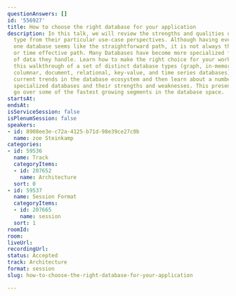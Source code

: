 ```yaml
---
questionAnswers: []
id: '556927'
title: How to choose the right database for your application
description: In this talk, we will review the strengths and qualities of each database
  type from their particular use-case perspectives. Although having everything in
  one database seems like the straightforward path, it is not always the most cost
  or time effective path. Many Databases have become more specialized for the types
  of data they handle. Learn how to make the right choice for your workloads with
  this walkthrough of a set of distinct database types (graph, in-memory, search,
  columnar, document, relational, key-value, and time series databases). Learn about
  current trends in the database ecosystem and then learn about a number of different
  specialized databases and their strengths and weaknesses. This presentation will
  go over some of the fastest growing segments in the database space.
startsAt: 
endsAt: 
isServiceSession: false
isPlenumSession: false
speakers:
- id: 8908ee3e-c72a-4125-b71d-98e39ce27c0b
  name: zoe Steinkamp
categories:
- id: 59536
  name: Track
  categoryItems:
  - id: 207652
    name: Architecture
  sort: 0
- id: 59537
  name: Session Format
  categoryItems:
  - id: 207665
    name: session
  sort: 1
roomId: 
room: 
liveUrl: 
recordingUrl: 
status: Accepted
track: Architecture
format: session
slug: how-to-choose-the-right-database-for-your-application

---
```

